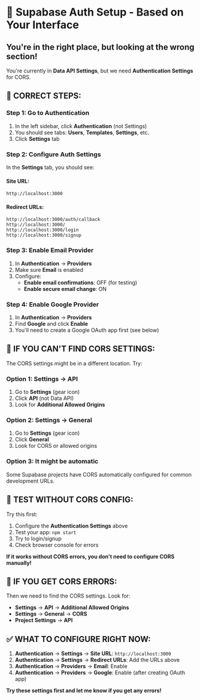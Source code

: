 # 🎯 Supabase Auth Setup - Based on Your Interface

## **You're in the right place, but looking at the wrong section!**

You're currently in **Data API Settings**, but we need **Authentication Settings** for CORS.

## 🚀 **CORRECT STEPS:**

### **Step 1: Go to Authentication**
1. In the left sidebar, click **Authentication** (not Settings)
2. You should see tabs: **Users**, **Templates**, **Settings**, etc.
3. Click **Settings** tab

### **Step 2: Configure Auth Settings**
In the **Settings** tab, you should see:

#### **Site URL:**
```
http://localhost:3000
```

#### **Redirect URLs:**
```
http://localhost:3000/auth/callback
http://localhost:3000/
http://localhost:3000/login
http://localhost:3000/signup
```

### **Step 3: Enable Email Provider**
1. In **Authentication** → **Providers**
2. Make sure **Email** is enabled
3. Configure:
   - **Enable email confirmations**: OFF (for testing)
   - **Enable secure email change**: ON

### **Step 4: Enable Google Provider**
1. In **Authentication** → **Providers**
2. Find **Google** and click **Enable**
3. You'll need to create a Google OAuth app first (see below)

## 🔧 **IF YOU CAN'T FIND CORS SETTINGS:**

The CORS settings might be in a different location. Try:

### **Option 1: Settings → API**
1. Go to **Settings** (gear icon)
2. Click **API** (not Data API)
3. Look for **Additional Allowed Origins**

### **Option 2: Settings → General**
1. Go to **Settings** (gear icon)
2. Click **General**
3. Look for CORS or allowed origins

### **Option 3: It might be automatic**
Some Supabase projects have CORS automatically configured for common development URLs.

## 🧪 **TEST WITHOUT CORS CONFIG:**

Try this first:
1. Configure the **Authentication Settings** above
2. Test your app: `npm start`
3. Try to login/signup
4. Check browser console for errors

**If it works without CORS errors, you don't need to configure CORS manually!**

## 🚨 **IF YOU GET CORS ERRORS:**

Then we need to find the CORS settings. Look for:
- **Settings** → **API** → **Additional Allowed Origins**
- **Settings** → **General** → **CORS**
- **Project Settings** → **API**

## ✅ **WHAT TO CONFIGURE RIGHT NOW:**

1. **Authentication** → **Settings** → **Site URL**: `http://localhost:3000`
2. **Authentication** → **Settings** → **Redirect URLs**: Add the URLs above
3. **Authentication** → **Providers** → **Email**: Enable
4. **Authentication** → **Providers** → **Google**: Enable (after creating OAuth app)

**Try these settings first and let me know if you get any errors!** 